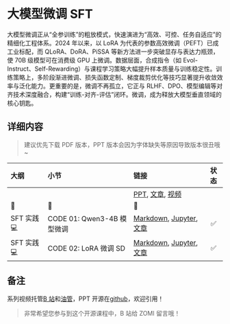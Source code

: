<!--Copyright © ZOMI 适用于[License](https://github.com/Infrasys-AI/AIInfra)版权许可-->

# 大模型微调 SFT

大模型微调正从“全参训练”的粗放模式，快速演进为“高效、可控、任务自适应”的精细化工程体系。2024 年以来，以 LoRA 为代表的参数高效微调（PEFT）已成工业标配，而 QLoRA、DoRA、PiSSA 等新方法进一步突破显存与表达力瓶颈，使 70B 级模型可在消费级 GPU 上微调。数据层面，合成指令（如 Evol-Instruct、Self-Rewarding）与课程学习策略大幅提升样本质量与训练稳定性。训练策略上，多阶段渐进微调、损失函数定制、梯度裁剪优化等技巧显著提升收敛效率与泛化能力。更重要的是，微调不再孤立，它正与 RLHF、DPO、模型编辑等对齐技术深度融合，构建“训练-对齐-评估”闭环。微调，成为释放大模型垂直领域的核心钥匙。

## 详细内容

> 建议优先下载 PDF 版本，PPT 版本会因为字体缺失等原因导致版本很丑哦~

| 大纲 | 小节 | 链接 | 状态 |
|:--- |:---- |:-------------------- |:---:|
|  |  | [PPT](), [文章](), [视频]() |  |
|:sparkling_heart:|:star2:|:sparkling_heart:| |
| SFT 实践 :computer: | CODE 01: Qwen3-4B 模型微调 | [Markdown](./Code01Qwen3SFT.md), [Jupyter](./Code01Qwen3SFT.ipynb), [文章](https://infrasys-ai.github.io/aiinfra-docs/04Train05FineTune/Code01Qwen3SFT.html) | :white_check_mark: |
| SFT 实践 :computer: | CODE 02: LoRA 微调 SD | [Markdown](./Code02SDLoRA.md), [Jupyter](./Code02SDLoRA.ipynb), [文章](https://infrasys-ai.github.io/aiinfra-docs/04Train05FineTune/Code02SDLoRA.html) | :white_check_mark: |

## 备注

系列视频托管[B 站](https://space.bilibili.com/517221395)和[油管](https://www.youtube.com/@ZOMI666/playlists)，PPT 开源在[github](https://github.com/Infrasys-AI/AIInfra)，欢迎引用！

> 非常希望您参与到这个开源课程中，B 站给 ZOMI 留言哦！
>
